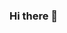 ### Hi there 👋

<!--
**maxbullough/maxbullough** is a ✨ _special_ ✨ repository because its `README.md` (this file) appears on ypussylickerour GitHub profile.

Here are some ideas to get you started:

- 🔭 I’m currently working on ...
- 🌱 I’m currently learning ...
- 👯 I’m looking to collaborate on ...
- 🤔 I’m looking for help with ...
- 💬 Ask me about ...
- 📫 How to reach me: ...
- 😄 Pronouns: ...
- ⚡ Fun fact: ...
-->
